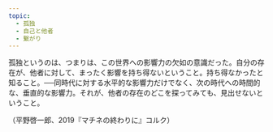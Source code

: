 ```yaml
---
topic:
  - 孤独
  - 自己と他者
  - 繋がり
---
```

孤独というのは、つまりは、この世界への影響力の欠如の意識だった。自分の存在が、他者に対して、まったく影響を持ち得ないということ。持ち得なかったと知ること。──同時代に対する水平的な影響力だけでなく、次の時代への時間的な、垂直的な影響力。それが、他者の存在のどこを探ってみても、見出せないということ。

（平野啓一郎、2019『マチネの終わりに』コルク）